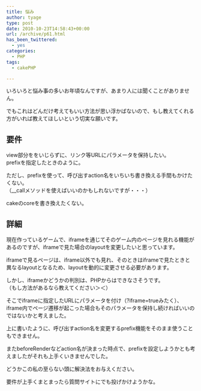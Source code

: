 ```yaml
---
title: 悩み
author: tyage
type: post
date: 2010-10-23T14:58:43+00:00
url: /archive/p61.html
has_been_twittered:
  - yes
categories:
  - PHP
tags:
  - cakePHP

---
```

<p>いろいろと悩み事の多いお年頃なんですが、あまり人には聞くことがありません。</p>
<p>でもこれはどんだけ考えてもいい方法が思い浮かばないので、もし教えてくれる方がいれば教えてほしいという切実な願いです。</p>
<h2>要件</h2>
<p>view部分ををいじらずに、リンク等URLにパラメータを保持したい。<br />
prefixを指定したときのように。</p>
<p>ただし、prefixを使って、呼び出すaction名をいちいち書き換える手間もかけたくない。<br />
（__callメソッドを使えばいいのかもしれないですが・・・）</p>
<p>cakeのcoreを書き換えたくない。</p>
<h2>詳細</h2>
<p>現在作っているゲームで、iframeを通じてそのゲーム内のページを見れる機能があるのですが、iframeで見た場合のlayoutを変更したいと思っています。</p>
<p>iframeで見るページは、iframe以外でも見れ、そのときはiframeで見たときと異なるlayoutとなるため、layoutを動的に変更させる必要があります。</p>
<p>しかし、iframeかどうかの判別は、PHPからはできなさそうです。<br />
（もし方法があるなら教えてください＞＜）</p>
<p>そこでiframeに指定したURLにパラメータを付け（?iframe=trueみたく）、iframe内でページ遷移が起こった場合もそのパラメータを保持し続ければいいのではないかと考えました。</p>
<p>上に書いたように、呼び出すaction名を変更するprefix機能をそのまま使うこともできません。</p>
<p>またbeforeRenderなどaction名が決まった時点で、prefixを設定しようかとも考えましたがそれも上手くいきませんでした。</p>
<p>どうかこの私の至らない頭に解決法をお与えください。</p>
<p>要件が上手くまとまったら質問サイトにでも投げかけようかな。</p>
